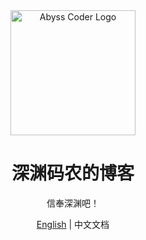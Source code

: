 <div align="center">
  <a href="https://gitee.com/abysscoder" target="_blank">
    <img alt="Abyss Coder Logo" width="200" src="https://img.garlicgo.asia/AbC/AbClogo.png"/>
  </a>
</div>

<div align="center">
  <h1>深渊码农的博客</h1>
</div>

<div align="center">

信奉深渊吧！

</div>

<div align="center">

[English](./README.md) | 中文文档

</div>